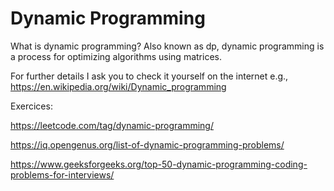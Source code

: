 # Dynamic Programming

What is dynamic programming? Also known as dp, dynamic programming is a process for optimizing algorithms using matrices.

For further details I ask you to check it yourself on the internet e.g., https://en.wikipedia.org/wiki/Dynamic_programming

Exercices:

https://leetcode.com/tag/dynamic-programming/

https://iq.opengenus.org/list-of-dynamic-programming-problems/

https://www.geeksforgeeks.org/top-50-dynamic-programming-coding-problems-for-interviews/
